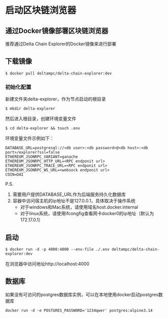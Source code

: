 # 启动区块链浏览器

## 通过Docker镜像部署区块链浏览器

推荐通过Delta Chain Explorer的Docker镜像来进行部署

## 下载镜像

```
$ docker pull deltampc/delta-chain-explorer:dev
```

### 初始化配置

新建文件夹delta-explorer，作为节点启动的根目录

```
$ mkdir delta-explorer
```

然后进入根目录，创建环境变量文件

```
$ cd delta-explorer && touch .env
```

环境变量文件示例如下：

```
DATABASE_URL=postgresql://<db user>:<db password>@<db host>:<db port>/explorer?ssl=false
ETHEREUM_JSONRPC_VARIANT=ganache
ETHEREUM_JSONRPC_HTTP_URL=<RPC endponit url>
ETHEREUM_JSONRPC_TRACE_URL=<RPC endponit url>
ETHEREUM_JSONRPC_WS_URL=<websock endponit url>
COIN=DAI
```

P.S. 

1. 需要用户提供DATABASE_URL作为后端服务持久化数据库
2. 容器中访问宿主机的ip地址不是127.0.0.1，具体取决于操作系统
   * 对于windows和Mac系统，请使用域名host.docker.internal
   * 对于linux系统，请使用ifcongfig查看网卡docker0的ip地址（默认为172.17.0.1）

## 启动

```
$ docker run -d -p 4000:4000 --env-file ./.env deltampc/delta-chain-explorer:dev
```

在浏览器中访问地址http://localhost:4000

## 数据库

如果没有可访问的postgres数据库实例，可以在本地使用docker启动postgres数据库

```
docker run -d -e POSTGRES_PASSWORD='1234qwer' postgres:alpine3.14
```

